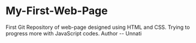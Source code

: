 # My-First-Web-Page
First Git Repository of web-page designed using HTML and CSS. Trying to progress more with JavaScript codes.
Author -- Unnati
